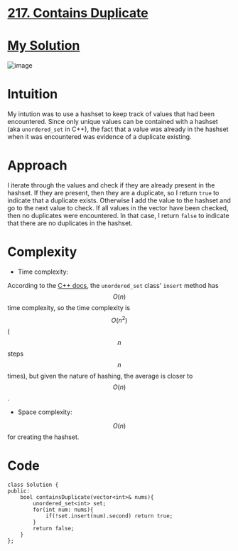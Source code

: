 # [217. Contains Duplicate](https://leetcode.com/problems/contains-duplicate/description/)

# [My Solution](https://leetcode.com/problems/contains-duplicate/post-solution/)

![image](https://user-images.githubusercontent.com/76566137/210282944-bfdd8f4b-6567-400d-b74b-3425699af4ee.png)

# Intuition
My intution was to use a hashset to keep track of values that had been encountered. Since only unique values can be contained with a hashset (aka  `unordered_set` in C++), the fact that a value was already in the hashset when it was encountered was evidence of a duplicate existing.

# Approach
I iterate through the values and check if they are already present in the hashset. If they are present, then they are a duplicate, so I return `true` to indicate that a duplicate exists. Otherwise I add the value to the hashset and go to the next value to check. If all values in the vector have been checked, then no duplicates were encountered. In that case, I return `false` to indicate that there are no duplicates in the hashset.

# Complexity
- Time complexity:
<!-- Add your time complexity here, e.g. $$O(n)$$ -->
According to the [C++ docs](https://cplusplus.com/reference/unordered_set/unordered_set/insert/), the `unordered_set` class' `insert` method has $$O(n)$$ time complexity, so the time complexity is $$O(n^2)$$ ($$n$$ steps $$n$$ times), but given the nature of hashing, the average is closer to $$O(n)$$.
- Space complexity:
<!-- Add your space complexity here, e.g. $$O(n)$$ -->
$$O(n)$$ for creating the hashset. 
# Code
```
class Solution {
public:
    bool containsDuplicate(vector<int>& nums){
        unordered_set<int> set;
        for(int num: nums){
            if(!set.insert(num).second) return true;
        }
        return false;
    }
};
```
